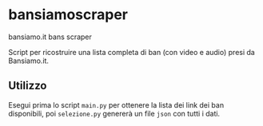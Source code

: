# bansiamoscraper
bansiamo.it bans scraper

Script per ricostruire una lista completa di ban (con video e audio) presi da Bansiamo.it. 

## Utilizzo
Esegui prima lo script `main.py` per ottenere la lista dei link dei ban disponibili, poi `selezione.py` genererà un file `json` con tutti i dati.
